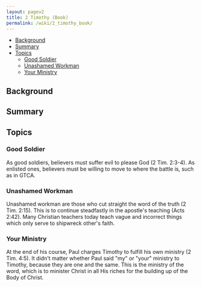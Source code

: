```yaml
---
layout: pagev2
title: 2 Timothy (Book)
permalink: /wiki/2_timothy_book/
---
```

- [Background](#background)
- [Summary](#summary)
- [Topics](#topics)
  - [Good Soldier](#good-soldier)
  - [Unashamed Workman](#unashamed-workman)
  - [Your Ministry](#your-ministry)

## Background

## Summary

## Topics

### Good Soldier

As good soldiers, believers must suffer evil to please God (2 Tim. 2:3-4). As enlisted ones, believers must be willing to move to where the battle is, such as in GTCA.

### Unashamed Workman

Unashamed workman are those who cut straight the word of the truth (2 Tim. 2:15). This is to continue steadfastly in the apostle's teaching (Acts 2:42). Many Christian teachers today teach vague and incorrect things which only serve to shipwreck other's faith. 

### Your Ministry

At the end of his course, Paul charges Timothy to fulfill his own ministry (2 Tim. 4:5). It didn't matter whether Paul said "my" or "your" ministry to Timothy, because they are one and the same. This is the ministry of the word, which is to minister Christ in all His riches for the building up of the Body of Christ.